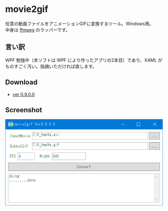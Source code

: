 # movie2gif

任意の動画ファイルをアニメーションGIFに変換するツール。Windows用。  
中身は [ffmpeg](https://www.ffmpeg.org/) のラッパーです。

## 言い訳
WPF 勉強中（本ソフトは WPF により作ったアプリの2本目）であり、XAML がものすごく汚い。指摘いただければ直します。

## Download
- [ver 0.9.0.0](https://github.com/kobake/movie2gif/raw/master/archives/movie2gif_v0.9.0.0.zip)

## Screenshot
![screenshot](https://raw.githubusercontent.com/kobake/movie2gif/master/screenshots/screenshot.png?token=ACyzLmOIHSXHPJq2dYFW3h6PNo7AXhYdks5YVR54wA%3D%3D)
